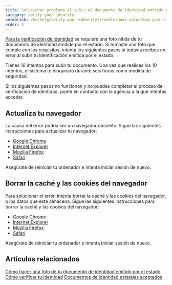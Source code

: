 ```yaml
---
title: Solucionar problema al subir el documento de identidad emitido por el estado
category: verify-your-identity
permalink: /es/help/verify-your-identity/troubleshoot-uploading-your-state-issued-id/
order: 4
---
```

[Para la verificación de identidad](https://login.gov/es/help/verify-your-identity/how-to-add-images-of-your-state-issued-id/) se requiere una foto nítida de tu documento de identidad emitido por el estado. Si tomaste una foto que cumple con los requisitos, intenta los siguientes pasos si todavía recibes un error al subir tu identificación emitida por el estado.

Tienes 10 intentos para subir tu documento. Una vez que realices los 10 intentos, el sistema te bloqueará durante seis horas como medida de seguridad.

Si los siguientes pasos no funcionan y no puedes completar el proceso de verificación de identidad, ponte en contacto con la agencia a la que intentas acceder.

## Actualiza tu navegador  

La causa del error podría ser un navegador obsoleto. Sigue las siguientes instrucciones para actualizar tu navegador: 

* [Google Chrome](https://support.google.com/chrome/answer/95414?co=GENIE.Platform%3DDesktop&hl=es)
* [Internet Explorer](https://support.microsoft.com/es-es/windows/descargas-de-internet-explorer-d49e1f0d-571c-9a7b-d97e-be248806ca70)
* [Mozilla Firefox](https://support.mozilla.org/es/kb/actualizar-firefox-la-ultima-version?redirectslug=update-firefox-latest-version)
* [Safari](https://support.apple.com/es-mx/HT204416)

Asegúrate de reiniciar tu ordenador e intenta iniciar sesión de nuevo.

## Borrar la caché y las cookies del navegador 

Para solucionar el error, intenta borrar la caché y las cookies del navegador, o los datos que este almacena. Sigue las siguientes instrucciones para borrar la caché y las cookies del navegador: 

* [Google Chrome](https://support.google.com/accounts/answer/32050?co=GENIE.Platform%3DDesktop&hl=es-419)
* [Internet Explorer](https://support.microsoft.com/es-es/topic/c%C3%B3mo-eliminar-archivos-de-cookies-en-internet-explorer-bca9446f-d873-78de-77ba-d42645fa52fc)
* [Mozilla Firefox](https://support.mozilla.org/es/kb/limpia-la-cache-y-elimina-los-archivos-temporales-)
* [Safari](https://support.apple.com/es-mx/HT201265)

Asegúrate de reiniciar tu ordenador e intenta iniciar sesión de nuevo.

## Artículos relacionados 

[Cómo hacer una foto de tu documento de identidad emitido por el estado](https://login.gov/es/help/verify-your-identity/how-to-add-images-of-your-state-issued-id/)
[Cómo verificar tu identidad](https://login.gov/es/help/verify-your-identity/how-to-verify-your-identity/)
[Documentos de identidad estatales aceptados](https://login.gov/es/help/verify-your-identity/accepted-state-issued-identification/)